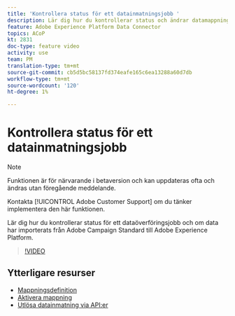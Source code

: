 ```yaml
---
title: 'Kontrollera status för ett datainmatningsjobb '
description: Lär dig hur du kontrollerar status och ändrar datamappningen.
feature: Adobe Experience Platform Data Connector
topics: ACoP
kt: 2831
doc-type: feature video
activity: use
team: PM
translation-type: tm+mt
source-git-commit: cb5d5bc58137fd374eafe165c6ea13288a60d7db
workflow-type: tm+mt
source-wordcount: '120'
ht-degree: 1%

---
```



# Kontrollera status för ett datainmatningsjobb

>[!NOTE]
>
>Funktionen är för närvarande i betaversion och kan uppdateras ofta och ändras utan föregående meddelande.
>
>Kontakta [!UICONTROL Adobe Customer Support] om du tänker implementera den här funktionen.

Lär dig hur du kontrollerar status för ett dataöverföringsjobb och om data har importerats från Adobe Campaign Standard till Adobe Experience Platform.

>[!VIDEO](https://video.tv.adobe.com/v/27268?quality=12)

## Ytterligare resurser

* [Mappningsdefinition](https://docs.adobe.com/content/help/en/campaign-standard/using/administrating/mapping-campaign-and-aep-data/aep-mapping-definition.html)
* [Aktivera mappning](https://docs.adobe.com/content/help/en/campaign-standard/using/administrating/mapping-campaign-and-aep-data/aep-mapping-activation.html)
* [Utlösa datainmatning via API:er](https://docs.adobe.com/content/help/en/campaign-standard/using/administrating/mapping-campaign-and-aep-data/aep-triggering-data-ingestion.html)
